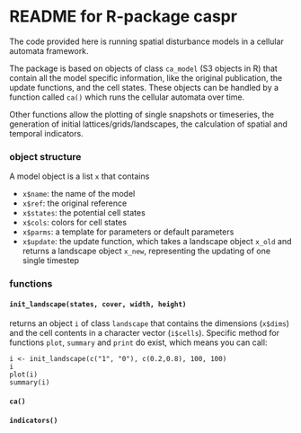 README for R-package caspr
==========================

The code provided here is running spatial disturbance models in a cellular automata framework. 

The package is based on objects of class `ca_model` (S3 objects in R) that contain all the model specific information, like the original publication, the update functions, and the cell states. 
These objects can be handled by a function called `ca()` which runs the cellular automata over time. 

Other functions allow the plotting of single snapshots or timeseries, the generation of initial lattices/grids/landscapes, the calculation of spatial and temporal indicators.

### object structure

A model object is a list `x` that contains

- `x$name`: the name of the model
- `x$ref`: the original reference
- `x$states`: the potential cell states
- `x$cols`: colors for cell states
- `x$parms`: a template for parameters or default parameters 
- `x$update`: the update function, which takes a landscape object `x_old` and returns a landscape object `x_new`, representing the updating of one single timestep

### functions

#### `init_landscape(states, cover, width, height)`

returns an object `i` of class `landscape` that contains the dimensions (`x$dims`) and the cell contents in a character vector (`i$cells`). Specific method for functions `plot`, `summary` and `print` do exist, which means you can call:

```
i <- init_landscape(c("1", "0"), c(0.2,0.8), 100, 100)
i
plot(i)
summary(i)
```

#### `ca()`

#### `indicators()`

